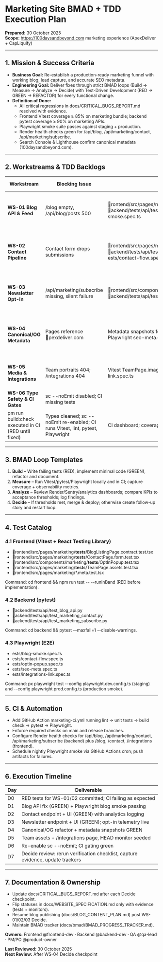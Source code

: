 # Marketing Site BMAD + TDD Execution Plan

**Prepared:** 30 October 2025  
**Scope:** https://100daysandbeyond.com marketing experience (ApexDeliver + CapLiquify)

---

## 1. Mission & Success Criteria

- **Business Goal:** Re-establish a production-ready marketing funnel with working blog, lead capture, and accurate SEO metadata.
- **Engineering Goal:** Deliver fixes through strict BMAD loops (Build → Measure → Analyze → Decide) with Test-Driven Development (RED → GREEN → REFACTOR) for every functional change.
- **Definition of Done:**
  - All critical regressions in docs/CRITICAL_BUGS_REPORT.md resolved with evidence.
  - Frontend Vitest coverage ≥ 85% on marketing bundle; backend pytest coverage ≥ 90% on marketing APIs.
  - Playwright smoke suite passes against staging + production.
  - Render health checks green for /api/blog, /api/marketing/contact, /api/marketing/subscribe.
  - Search Console & Lighthouse confirm canonical metadata (100daysandbeyond.com).

---

## 2. Workstreams & TDD Backlogs

| Workstream | Blocking Issue | TDD Assets (RED tests) | GREEN Deliverables | Measure & Analyze | Decide Gate |
|------------|----------------|------------------------|--------------------|-------------------|-------------|
| **WS-01 Blog API & Feed** | /blog empty, /api/blog/posts 500 | rontend/src/pages/marketing/__tests__/BlogListingPage.contract.test.tsx; ackend/tests/api/test_blog_api.py; Playwright 	ests/blog-smoke.spec.ts | FastAPI route returns seeded JSON; React fetch uses VITE_API_URL; fallback UI only when API 5xx | Render uptime monitor + Playwright nightly run | Promote when monitors 24h green & tests pass in CI |
| **WS-02 Contact Pipeline** | Contact form drops submissions | rontend/src/pages/marketing/__tests__/ContactPage.form.test.tsx; ackend/tests/api/test_marketing_contact.py; Playwright 	ests/contact-flow.spec.ts | /api/marketing/contact endpoint with email/CRM hook; UI surfaces success/error | Log pipeline + conversion dashboard | Move to Decide after analytics show submissions + zero 5xx for 24h |
| **WS-03 Newsletter Opt-In** | /api/marketing/subscribe missing, silent failure | rontend/src/components/marketing/__tests__/OptInPopup.test.tsx; ackend/tests/api/test_marketing_subscribe.py | Working subscription endpoint (ESP/webhook); UI error state vs success | Track opt-in conversions; Sentry alert on rejects | Decide when opt-in success ≥98% without silent errors |
| **WS-04 Canonical/OG Metadata** | Pages reference pexdeliver.com | Metadata snapshots for each marketing page (*.meta.test.tsx); Playwright seo-meta.spec.ts | Central domain constant; HTML shell updated; fallback checks | Screaming Frog / Lighthouse crawl + Search Console trend | Decide when crawl shows 0 duplicate canonical warnings |
| **WS-05 Media & Integrations** | Team portraits 404; /integrations 404 | Vitest TeamPage.imageFallback.test.tsx; Playwright integrations-link.spec.ts | CDN/local assets published; /integrations page or redirect shipped | Synthetic HEAD checks + monitoring for 7 days | Decide after zero 404s for 7 days |
| **WS-06 Type Safety & CI Gates** | 	sc --noEmit disabled; CI missing tests | 
pm run build:check executed in CI (RED until fixed) | Types cleaned; 	sc --noEmit re-enabled; CI runs Vitest, lint, pytest, Playwright | CI dashboard; coverage reports in PR | Decide when CI required checks all green for 3 consecutive runs |

---

## 3. BMAD Loop Templates

1. **Build** – Write failing tests (RED), implement minimal code (GREEN), refactor and document.
2. **Measure** – Run Vitest/pytest/Playwright locally and in CI; capture coverage + observability metrics.
3. **Analyze** – Review Render/Sentry/analytics dashboards; compare KPIs to acceptance thresholds; log findings.
4. **Decide** – If thresholds met, merge & deploy; otherwise create follow-up story and restart loop.

---

## 4. Test Catalog

### 4.1 Frontend (Vitest + React Testing Library)
- rontend/src/pages/marketing/__tests__/BlogListingPage.contract.test.tsx
- rontend/src/pages/marketing/__tests__/ContactPage.form.test.tsx
- rontend/src/components/marketing/__tests__/OptInPopup.test.tsx
- rontend/src/pages/marketing/__tests__/TeamPage.assets.test.tsx
- rontend/src/pages/marketing/*.meta.test.tsx

Command: cd frontend && npm run test -- --runInBand (RED before implementation).

### 4.2 Backend (pytest)
- ackend/tests/api/test_blog_api.py
- ackend/tests/api/test_marketing_contact.py
- ackend/tests/api/test_marketing_subscribe.py

Command: cd backend && pytest --maxfail=1 --disable-warnings.

### 4.3 Playwright (E2E)
- 	ests/blog-smoke.spec.ts
- 	ests/contact-flow.spec.ts
- 	ests/optin-popup.spec.ts
- 	ests/seo-meta.spec.ts
- 	ests/integrations-link.spec.ts

Command: 
px playwright test --config playwright.dev.config.ts (staging) and --config playwright.prod.config.ts (production smoke).

---

## 5. CI & Automation

- Add GitHub Action marketing-ci.yml running lint → unit tests → build check → pytest → Playwright.
- Enforce required checks on main and release branches.
- Configure Render health checks for /api/blog, /api/marketing/contact, /api/marketing/subscribe (backend) plus /blog, /contact, /integrations (frontend).
- Schedule nightly Playwright smoke via GitHub Actions cron; push artifacts for failures.

---

## 6. Execution Timeline

| Day | Deliverable |
|-----|-------------|
| D0 | RED tests for WS-01/02 committed; CI failing as expected |
| D1 | Blog API fix (GREEN) + Playwright blog smoke passing |
| D2 | Contact endpoint + UI (GREEN) with analytics logging |
| D3 | Newsletter endpoint + UI (GREEN); opt-in telemetry live |
| D4 | Canonical/OG refactor + metadata snapshots GREEN |
| D5 | Team assets + /integrations page, HEAD monitor seeded |
| D6 | Re-enable 	sc --noEmit; CI gating green |
| D7 | Decide review: rerun verification checklist, capture evidence, update trackers |

---

## 7. Documentation & Ownership

- Update docs/CRITICAL_BUGS_REPORT.md after each Decide checkpoint.
- Flip statuses in docs/WEBSITE_SPECIFICATION.md only with evidence (tests + monitors).
- Resume blog publishing (docs/BLOG_CONTENT_PLAN.md) post WS-01/02/03 Decide.
- Maintain BMAD tracker (docs/bmad/BMAD_PROGRESS_TRACKER.md).

**Owners:** Frontend @frontend-dev · Backend @backend-dev · QA @qa-lead · PM/PO @product-owner

**Last Reviewed:** 30 October 2025  
**Next Review:** After WS-04 Decide checkpoint
